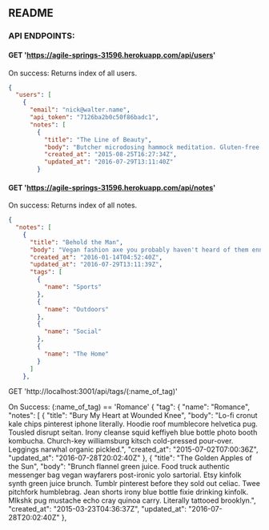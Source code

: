 ## README

### API ENDPOINTS:

#### GET 'https://agile-springs-31596.herokuapp.com/api/users'

On success: Returns index of all users.

```json
{
  "users": [
    {
      "email": "nick@walter.name",
      "api_token": "7126ba2b0c50f86badc1",
      "notes": [
        {
          "title": "The Line of Beauty",
          "body": "Butcher microdosing hammock meditation. Gluten-free church-key post-ironic. Banh mi keytar normcore 8-bit loko green juice bespoke irony. Green juice sriracha cornhole. Blog ethical keffiyeh lomo retro hella flexitarian.",
          "created_at": "2015-08-25T16:27:34Z",
          "updated_at": "2016-07-29T13:11:40Z"
        }
```


#### GET 'https://agile-springs-31596.herokuapp.com/api/notes'

On success: Returns index of all notes.
```json
{
  "notes": [
    {
      "title": "Behold the Man",
      "body": "Vegan fashion axe you probably haven't heard of them ennui blog paleo flannel flexitarian. Cliche hammock park biodiesel marfa you probably haven't heard of them austin squid. Twee messenger bag yolo post-ironic disrupt. Locavore hashtag brunch squid beard deep v bitters. Lumbersexual salvia meggings taxidermy tacos disrupt wolf twee. Intelligentsia hella chambray microdosing. Mumblecore shoreditch gluten-free. Kogi retro health forage shabby chic wayfarers venmo mlkshk.",
      "created_at": "2016-01-14T04:52:40Z",
      "updated_at": "2016-07-29T13:11:39Z",
      "tags": [
        {
          "name": "Sports"
        },
        {
          "name": "Outdoors"
        },
        {
          "name": "Social"
        },
        {
          "name": "The Home"
        }
      ]
    },
```

GET 'http://localhost:3001/api/tags/(:name_of_tag)'

On Success: (:name_of_tag) == 'Romance' {
  "tag": {
    "name": "Romance",
    "notes": [
      {
        "title": "Bury My Heart at Wounded Knee",
        "body": "Lo-fi cronut kale chips pinterest iphone literally. Hoodie roof mumblecore helvetica pug. Tousled disrupt seitan. Irony cleanse squid keffiyeh blue bottle photo booth kombucha. Church-key williamsburg kitsch cold-pressed pour-over. Leggings narwhal organic pickled.",
        "created_at": "2015-07-02T07:00:36Z",
        "updated_at": "2016-07-28T20:02:40Z"
      },
      {
        "title": "The Golden Apples of the Sun",
        "body": "Brunch flannel green juice. Food truck authentic messenger bag vegan wayfarers post-ironic yolo sartorial. Etsy kinfolk synth green juice brunch. Tumblr pinterest before they sold out celiac. Twee pitchfork humblebrag. Jean shorts irony blue bottle fixie drinking kinfolk. Mlkshk pug mustache echo cray quinoa carry. Literally tattooed brooklyn.",
        "created_at": "2015-03-23T04:36:37Z",
        "updated_at": "2016-07-28T20:02:40Z"
      },
```
